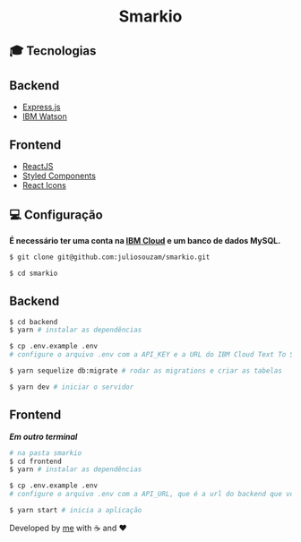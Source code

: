 <h1 align="center">
  Smarkio
</h1>

## :mortar_board: Tecnologias

## Backend

- [Express.js](https://github.com/expressjs/express)
- [IBM Watson](https://github.com/watson-developer-cloud/node-sdk)

## Frontend

- [ReactJS](https://reactjs.org/docs/getting-started.html)
- [Styled Components](https://styled-components.com/docs)
- [React Icons](https://react-icons.github.io/react-icons/)

## :computer: Configuração

**É necessário ter uma conta na [IBM Cloud](https://cloud.ibm.com/) e um banco de dados MySQL.**

```bash
$ git clone git@github.com:juliosouzam/smarkio.git

$ cd smarkio
```

## Backend

```bash
$ cd backend
$ yarn # instalar as dependências

$ cp .env.example .env
# configure o arquivo .env com a API_KEY e a URL do IBM Cloud Text To Speech e o banco de dados MySQL.

$ yarn sequelize db:migrate # rodar as migrations e criar as tabelas

$ yarn dev # iniciar o servidor
```

## Frontend

_**Em outro terminal**_

```bash
# na pasta smarkio
$ cd frontend
$ yarn # instalar as dependências

$ cp .env.example .env
# configure o arquivo .env com a API_URL, que é a url do backend que você acabou de configurar.

$ yarn start # inicia a aplicação
```

Developed by [me](https://github.com/juliosouzam) with :coffee: and :heart:
